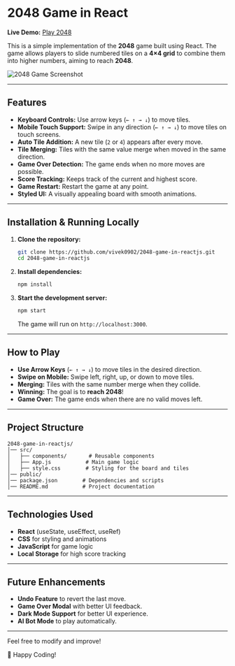 # 2048 Game in React

**Live Demo:** [Play 2048](https://vivek0902.github.io/2048-game-in-reactjs/)

This is a simple implementation of the **2048** game built using React. The game allows players to slide numbered tiles on a **4×4 grid** to combine them into higher numbers, aiming to reach **2048**.

![2048 Game Screenshot](https://github.com/user-attachments/assets/ddeab2bd-088c-4f6b-8379-033602d8fb65)

---

## Features

- **Keyboard Controls:** Use arrow keys (`← ↑ → ↓`) to move tiles.
- **Mobile Touch Support:** Swipe in any direction (`← ↑ → ↓`) to move tiles on touch screens.
- **Auto Tile Addition:** A new tile (`2` or `4`) appears after every move.
- **Tile Merging:** Tiles with the same value merge when moved in the same direction.
- **Game Over Detection:** The game ends when no more moves are possible.
- **Score Tracking:** Keeps track of the current and highest score.
- **Game Restart:** Restart the game at any point.
- **Styled UI:** A visually appealing board with smooth animations.

---

## Installation & Running Locally

1. **Clone the repository:**

   ```sh
   git clone https://github.com/vivek0902/2048-game-in-reactjs.git
   cd 2048-game-in-reactjs
   ```

2. **Install dependencies:**

   ```sh
   npm install
   ```

3. **Start the development server:**
   ```sh
   npm start
   ```
   The game will run on `http://localhost:3000`.

---

## How to Play

- **Use Arrow Keys** (`← ↑ → ↓`) to move tiles in the desired direction.
- **Swipe on Mobile:** Swipe left, right, up, or down to move tiles.
- **Merging:** Tiles with the same number merge when they collide.
- **Winning:** The goal is to **reach 2048**!
- **Game Over:** The game ends when there are no valid moves left.

---

## Project Structure

```
2048-game-in-reactjs/
│── src/
│   ├── components/       # Reusable components
│   ├── App.js           # Main game logic
│   ├── style.css        # Styling for the board and tiles
│── public/
│── package.json        # Dependencies and scripts
│── README.md           # Project documentation
```

---

## Technologies Used

- **React** (useState, useEffect, useRef)
- **CSS** for styling and animations
- **JavaScript** for game logic
- **Local Storage** for high score tracking

---

## Future Enhancements

- **Undo Feature** to revert the last move.
- **Game Over Modal** with better UI feedback.
- **Dark Mode Support** for better UI experience.
- **AI Bot Mode** to play automatically.

---

Feel free to modify and improve!

🚀 Happy Coding!
